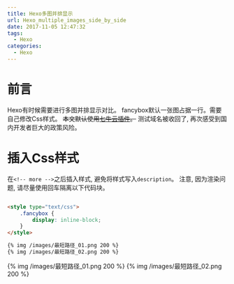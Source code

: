 ```yaml
---
title: Hexo多图并排显示
url: Hexo_multiple_images_side_by_side
date: 2017-11-05 12:47:32
tags: 
  - Hexo
categories:
  - Hexo
---
```


# 前言
Hexo有时候需要进行多图并排显示对比。
fancybox默认一张图占据一行。需要自己修改Css样式。
~~本文默认使用[七牛云插件](https://github.com/gyk001/hexo-qiniu-sync)。~~
测试域名被收回了, 再次感受到国内开发者巨大的政策风险。

<!-- more -->

<style type="text/css">
    .fancybox {
        display: inline-block;
    }
</style>

# 插入Css样式
在`<!-- more -->`之后插入样式, 避免将样式写入`description`。
注意, 因为渲染问题, 请尽量使用回车隔离以下代码块。
```html

<style type="text/css">
    .fancybox {
        display: inline-block;
    }
</style>

{% img /images/最短路径_01.png 200 %}
{% img /images/最短路径_02.png 200 %}
```

{% img /images/最短路径_01.png 200 %}
{% img /images/最短路径_02.png 200 %}
